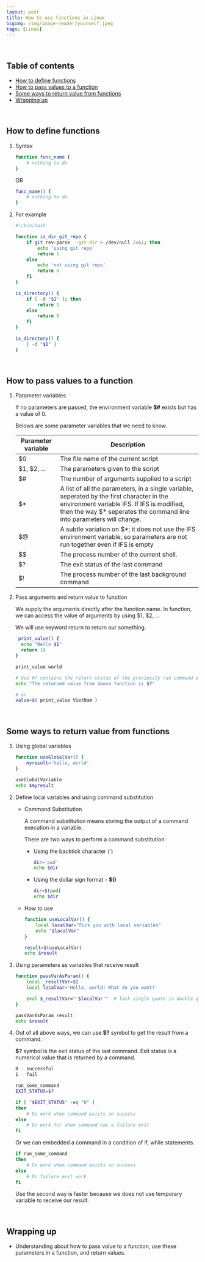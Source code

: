 ```yaml
---
layout: post
title: How to use functions in Linux
bigimg: /img/image-header/yourself.jpeg
tags: [Linux]
---
```




<br>

## Table of contents
- [How to define functions](#how-to-define-functions)
- [How to pass values to a function](#how-to-pass-values-to-a-function)
- [Some ways to return value from functions](#some-ways-to-return-value-from-functions)
- [Wrapping up](#wrapping-up)

<br>

## How to define functions

1. Syntax

    ```bash
    function func_name {
        # nothing to do
    }
    ```

    OR

    ```bash
    func_name() {
        # nothing to do
    }
    ```

2. For example

    ```bash
    #!/bin/bash

    function is_dir_git_repo {
        if git rev-parse --git-dir > /dev/null 2>&1; then
            echo 'using git repo'
            return 1
        else
            echo 'not using git repo'
            return 0
        fi 
    }

    is_directory() {
        if [ -d "$1" ]; then
            return 1
        else
            return 0
        fi
    }

    is_directory() {
        [ -d "$1" ]
    }
    ```

<br>

## How to pass values to a function

1. Parameter variables

    If no parameters are passed, the environment variable **$#** exists but has a value of 0.

    Belows are some parameter variables that we need to know.

    |    Parameter variable      |                 Description             |
    | -------------------------- | --------------------------------------- |
    | $0                         | The file name of the current script     |
    | $1, $2, ...                | The parameters given to the script      |
    | $#                         | The number of arguments supplied to a script |
    | $*                         | A list of all the parameters, in a single variable, seperated by the first character in the environment variable IFS. If IFS is modified, then the way $* seperates the command line into parameters will change. |
    | $@                         | A subtle variation on $*; it does not use the IFS environment variable, so parameters are not run together even if IFS is empty |
    | $$                         | The process number of the current shell. |
    | $?                         | The exit status of the last command      |
    | $!                         | The process number of the last background command |

2. Pass arguments and return value to function

    We supply the arguments directly after the function name. In function, we can access the value of arguments by using $1, $2, ...

    We will use keyword return to return our something.

    ```bash
     print_value() {
      echo "Hello $1"
      return 10
    }

    print_value world

    # Use #? contains the return status of the previously run command or function.
    echo "The returned value from above function is $?"

    # or
    value=$( print_value VietNam )
    ```

<br>

## Some ways to return value from functions

1. Using global variables

    ```bash
    function useGlobalVar() {
        myresult='hello, world'
    }

    useGlobalVariable
    echo $myresult
    ```

2. Define local variables and using command substitution

    - Command Substitution

        A command substitution means storing the output of a command execution in a variable.

        There are two ways to perform a command substitution:
        - Using the backtick character (')

            ```bash
            dir='pwd'
            echo $dir
            ```

        - Using the dollar sign format - **$()**

            ```bash
            dir=$(pwd)
            echo $dir
            ```

    - How to use

        ```bash
        function useLocalVar() {
            local localVar="Fuck you with local variables"
            echo "$localVar"
        }

        result=$(useLocalVar)
        echo $result 
        ```

3. Using parameters as variables that receive result

    ```bash
    function passVarAsParam() {
        local _resultVar=$1
        local localVar='Hello, world! What do you want?'

        eval $_resultVar="'$localVar'"  # lack single quote in double quote string --> it is not working.
    }

    passVarAsParam result
    echo $result
    ```

4. Out of all above ways, we can use **$?** symbol to get the result from a command.

    **$?** symbol is the exit status of the last command. Exit status is a numerical value that is returned by a command.

    ```bash
    0 - successful
    1 - fail
    ```

    ```bash
    run_some_command
    EXIT_STATUS=$?

    if [ "$EXIT_STATUS" -eq "0" ]
    then
        # Do work when command exists on success
    else
        # Do work for when command has a failure exit
    fi
    ```

    Or we can embedded a command in a condition of if, while statements.

    ```bash
    if run_some_command
    then
        # Do work when command exists on success
    else
        # Do failure exit work
    fi
    ```

    Use the second way is faster because we does not use temporary variable to receive our result.

<br>

## Wrapping up

- Understanding about how to pass value to a function, use these parameters in a function, and return values. 
